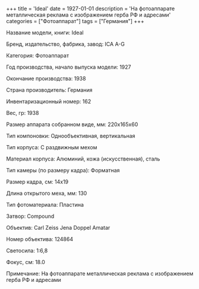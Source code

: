 +++
title = 'Ideal'
date = 1927-01-01
description = 'На фотоаппарате металлическая реклама с изображением герба РФ и адресами'
categories = ["Фотоаппарат"]
tags = ["Германия"]
+++

Название модели, книги: Ideal

Бренд, издательство, фабрика, завод: ICA A-G

Категория: Фотоаппарат

Год производства, начало выпуска модели: 1927

Окончание производства: 1938

Страна производитель: Германия

Инвентаризационный номер: 162

Вес, гр: 1938

Размер аппарата  собранном виде, мм: 220х165х60

Тип компоновки: Однообъективная, вертикальная

Тип корпуса: С раздвижным мехом

Материал корпуса: Алюминий, кожа (искусственная), сталь

Тип камеры (по размеру кадра): Форматная

Размер кадра, см: 14х19

Длина открытого меха, мм: 130

Тип фотоматериала: Пластина

Затвор: Compound

Объектив: Carl Zeiss Jena Doppel Amatar

Номер объектива: 124864

Светосила: 1:6,8

Фокус, см: 18.0

Примечание: На фотоаппарате металлическая реклама с изображением герба РФ и адресами

